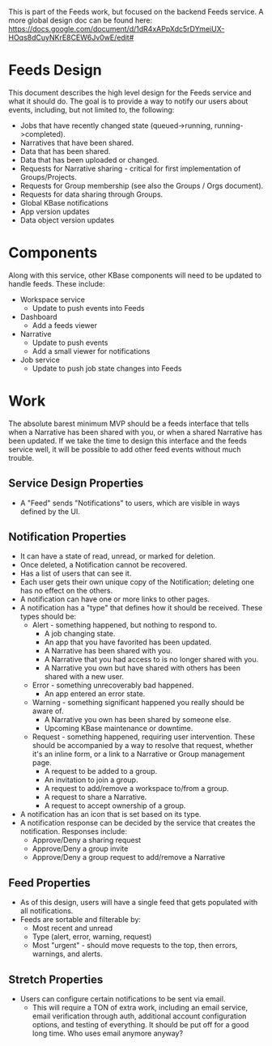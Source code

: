 This is part of the Feeds work, but focused on the backend Feeds service. A more global design doc can be found here:
https://docs.google.com/document/d/1dR4xAPpXdc5rDYmeiUX-HOqs8dCuyNKrE8CEW6Jv0wE/edit#


# Feeds Design
This document describes the high level design for the Feeds service and what it should do. The goal is to provide a way to notify our users about events, including, but not limited to, the following:
* Jobs that have recently changed state (queued->running, running->completed).
* Narratives that have been shared.
* Data that has been shared.
* Data that has been uploaded or changed.
* Requests for Narrative sharing - critical for first implementation of Groups/Projects.
* Requests for Group membership (see also the Groups / Orgs document).
* Requests for data sharing through Groups.
* Global KBase notifications
* App version updates
* Data object version updates

# Components
Along with this service, other KBase components will need to be updated to handle feeds. These include:
* Workspace service
    - Update to push events into Feeds
* Dashboard
    - Add a feeds viewer
* Narrative
    - Update to push events
    - Add a small viewer for notifications
* Job service
    - Update to push job state changes into Feeds

# Work
The absolute barest minimum MVP should be a feeds interface that tells when a Narrative has been shared with you, or when a shared Narrative has been updated. If we take the time to design this interface and the feeds service well, it will be possible to add other feed events without much trouble.

## Service Design Properties
* A "Feed" sends "Notifications" to users, which are visible in ways defined by the UI.

## Notification Properties
* It can have a state of read, unread, or marked for deletion.
* Once deleted, a Notification cannot be recovered.
* Has a list of users that can see it.
* Each user gets their own unique copy of the Notification; deleting one has no effect on the others.
* A notification can have one or more links to other pages.
* A notification has a "type" that defines how it should be received. These types should be:
  * Alert - something happened, but nothing to respond to.
    * A job changing state.
    * An app that you have favorited has been updated.
    * A Narrative has been shared with you.
    * A Narrative that you had access to is no longer shared with you.
    * A Narrative you own but have shared with others has been shared with a new user.
  * Error - something unrecoverably bad happened.
    * An app entered an error state.
  * Warning - something significant happened you really should be aware of.
    * A Narrative you own has been shared by someone else.
    * Upcoming KBase maintenance or downtime.
  * Request - something happened, requiring user intervention. These should be accompanied by a way to resolve that request, whether it's an inline form, or a link to a Narrative or Group management page.
    * A request to be added to a group.
    * An invitation to join a group.
    * A request to add/remove a workspace to/from a group.
    * A request to share a Narrative.
    * A request to accept ownership of a group.
* A notification has an icon that is set based on its type.
* A notification response can be decided by the service that creates the notification. Responses include:
  * Approve/Deny a sharing request
  * Approve/Deny a group invite
  * Approve/Deny a group request to add/remove a Narrative

## Feed Properties
* As of this design, users will have a single feed that gets populated with all notifications.
* Feeds are sortable and filterable by:
  * Most recent and unread
  * Type (alert, error, warning, request)
  * Most "urgent" - should move requests to the top, then errors, warnings, and alerts.

## Stretch Properties
* Users can configure certain notifications to be sent via email.
  * This will require a TON of extra work, including an email service, email verification through auth, additional account configuration options, and testing of everything. It should be put off for a good long time. Who uses email anymore anyway?

